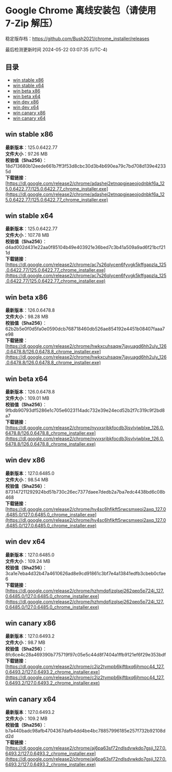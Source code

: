 # Google Chrome 离线安装包（请使用 7-Zip 解压）
稳定版存档：<https://github.com/Bush2021/chrome_installer/releases>

最后检测更新时间
2024-05-22 03:07:35 (UTC-4)


## 目录
* [win stable x86](https://github.com/Bush2021/chrome_installer?tab=readme-ov-file#win-stable-x86)
* [win stable x64](https://github.com/Bush2021/chrome_installer?tab=readme-ov-file#win-stable-x64)
* [win beta x86](https://github.com/Bush2021/chrome_installer?tab=readme-ov-file#win-beta-x86)
* [win beta x64](https://github.com/Bush2021/chrome_installer?tab=readme-ov-file#win-beta-x64)
* [win dev x86](https://github.com/Bush2021/chrome_installer?tab=readme-ov-file#win-dev-x86)
* [win dev x64](https://github.com/Bush2021/chrome_installer?tab=readme-ov-file#win-dev-x64)
* [win canary x86](https://github.com/Bush2021/chrome_installer?tab=readme-ov-file#win-canary-x86)
* [win canary x64](https://github.com/Bush2021/chrome_installer?tab=readme-ov-file#win-canary-x64)

## win stable x86
**最新版本**：125.0.6422.77  
**文件大小**：97.26 MB  
**校验值（Sha256）**：18d713680b12eede661b7ff3f53d8cbc30d3b4b690ea79c7bd708d139e42335d  
**下载链接**：[https://dl.google.com/release2/chrome/adashej2etnqpgjeaeojodnbkf6a_125.0.6422.77/125.0.6422.77_chrome_installer.exe](https://dl.google.com/release2/chrome/adashej2etnqpgjeaeojodnbkf6a_125.0.6422.77/125.0.6422.77_chrome_installer.exe)  

## win stable x64
**最新版本**：125.0.6422.77  
**文件大小**：107.78 MB  
**校验值（Sha256）**：d4ad002d431e22aa0f85104b49e403921e36bed7c3b41a509a9ad6f21bcf211d  
**下载链接**：[https://dl.google.com/release2/chrome/ac7s26qlycen6fyvgk5kffgapzla_125.0.6422.77/125.0.6422.77_chrome_installer.exe](https://dl.google.com/release2/chrome/ac7s26qlycen6fyvgk5kffgapzla_125.0.6422.77/125.0.6422.77_chrome_installer.exe)  

## win beta x86
**最新版本**：126.0.6478.8  
**文件大小**：98.28 MB  
**校验值（Sha256）**：62b2b5e0f0d5fa0e0590dcb768718460db526ae854192e4451b08407faaa7e98  
**下载链接**：[https://dl.google.com/release2/chrome/hwkxcuhsaqw7jayuagd6hh2uly_126.0.6478.8/126.0.6478.8_chrome_installer.exe](https://dl.google.com/release2/chrome/hwkxcuhsaqw7jayuagd6hh2uly_126.0.6478.8/126.0.6478.8_chrome_installer.exe)  

## win beta x64
**最新版本**：126.0.6478.8  
**文件大小**：109.01 MB  
**校验值（Sha256）**：9fbdb90793df5286e1c705e6023114adc732e39e24ecd52b2f7c319c9f2bd8a7  
**下载链接**：[https://dl.google.com/release2/chrome/nyvxsrjbkfocdb3jsvlvjwblxe_126.0.6478.8/126.0.6478.8_chrome_installer.exe](https://dl.google.com/release2/chrome/nyvxsrjbkfocdb3jsvlvjwblxe_126.0.6478.8/126.0.6478.8_chrome_installer.exe)  

## win dev x86
**最新版本**：127.0.6485.0  
**文件大小**：98.54 MB  
**校验值（Sha256）**：873147211292924bd51b730c26ec7377daee7dedb2a7ba7edc4438bd6c08b468  
**下载链接**：[https://dl.google.com/release2/chrome/hv4sc6hfjkft5rwcsmxeoi2axq_127.0.6485.0/127.0.6485.0_chrome_installer.exe](https://dl.google.com/release2/chrome/hv4sc6hfjkft5rwcsmxeoi2axq_127.0.6485.0/127.0.6485.0_chrome_installer.exe)  

## win dev x64
**最新版本**：127.0.6485.0  
**文件大小**：109.24 MB  
**校验值（Sha256）**：3ca1e7eba4d32b47a4610626ad8e9cd91861c3bf7e4a13841edfb3cbeb0cfae6  
**下载链接**：[https://dl.google.com/release2/chrome/hzhmdqfizqlsej262qep5p724i_127.0.6485.0/127.0.6485.0_chrome_installer.exe](https://dl.google.com/release2/chrome/hzhmdqfizqlsej262qep5p724i_127.0.6485.0/127.0.6485.0_chrome_installer.exe)  

## win canary x86
**最新版本**：127.0.6493.2  
**文件大小**：98.7 MB  
**校验值（Sha256）**：8fc6ce4c28a469390b775719f97c05e5c44d8f7404a1ffb9121ef6f29e353bdf  
**下载链接**：[https://dl.google.com/release2/chrome/c2jz2tympb6kjftbxq6jhmoc44_127.0.6493.2/127.0.6493.2_chrome_installer.exe](https://dl.google.com/release2/chrome/c2jz2tympb6kjftbxq6jhmoc44_127.0.6493.2/127.0.6493.2_chrome_installer.exe)  

## win canary x64
**最新版本**：127.0.6493.2  
**文件大小**：109.2 MB  
**校验值（Sha256）**：b7a440badc98afb4704367dafb4dd4be4bc78857996185e257f732b92108dd2d  
**下载链接**：[https://dl.google.com/release2/chrome/aj6pa63sf72ndlsdvwkdo7gsji_127.0.6493.2/127.0.6493.2_chrome_installer.exe](https://dl.google.com/release2/chrome/aj6pa63sf72ndlsdvwkdo7gsji_127.0.6493.2/127.0.6493.2_chrome_installer.exe)  

